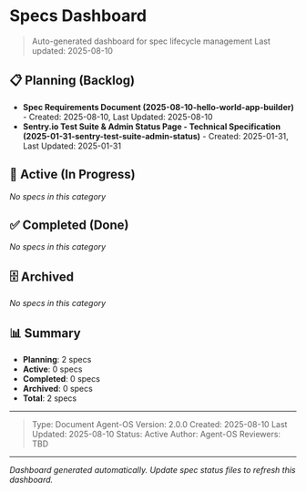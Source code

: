 # Specs Dashboard

> Auto-generated dashboard for spec lifecycle management
> Last updated: 2025-08-10

## 📋 Planning (Backlog)
- **Spec Requirements Document (2025-08-10-hello-world-app-builder)** - Created: 2025-08-10, Last Updated: 2025-08-10
- **Sentry.io Test Suite & Admin Status Page - Technical Specification (2025-01-31-sentry-test-suite-admin-status)** - Created: 2025-01-31, Last Updated: 2025-01-31

## 🔄 Active (In Progress)
*No specs in this category*

## ✅ Completed (Done)
*No specs in this category*

## 🗄️ Archived
*No specs in this category*

## 📊 Summary
- **Planning**: 2 specs
- **Active**: 0 specs
- **Completed**: 0 specs
- **Archived**: 0 specs
- **Total**: 2 specs

---

> Type: Document
> Agent-OS Version: 2.0.0
> Created: 2025-08-10
> Last Updated: 2025-08-10
> Status: Active
> Author: Agent-OS
> Reviewers: TBD

---
*Dashboard generated automatically. Update spec status files to refresh this dashboard.*